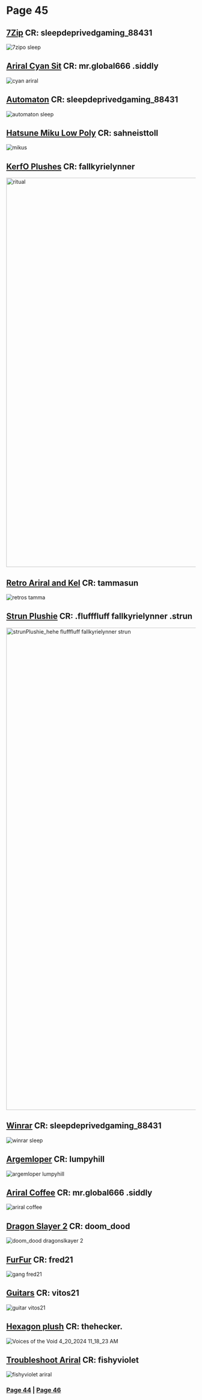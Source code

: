 # Page 45
## [7Zip](https://github.com/madrod228/voicesoftheprinter/blob/main/The%20Archive/Page%20045/7zip.rar) CR: sleepdeprivedgaming_88431
![7zipo sleep](https://github.com/madrod228/voicesoftheprinter/assets/9602000/2fbf5859-160d-4958-8d6d-582e746896fa)
## [Ariral Cyan Sit](https://github.com/madrod228/voicesoftheprinter/raw/main/The%20Archive/Page%20045/Ariral_Blue_hair.rar) CR: mr.global666 .siddly
![cyan ariral](https://github.com/madrod228/voicesoftheprinter/assets/9602000/09af59d4-7421-4b83-a5d7-158653044bb4)
## [Automaton](https://github.com/madrod228/voicesoftheprinter/raw/main/The%20Archive/Page%20045/Automaton.rar) CR: sleepdeprivedgaming_88431
![automaton sleep](https://github.com/madrod228/voicesoftheprinter/assets/9602000/d29bf4da-3dec-4205-8146-e879cf5be850)
## [Hatsune Miku Low Poly](https://github.com/madrod228/voicesoftheprinter/raw/main/The%20Archive/Page%20045/Hatsune_Miku_LowPoly_MultiPoses.zip) CR: sahneisttoll
![mikus](https://github.com/madrod228/voicesoftheprinter/assets/9602000/381b65db-110f-402f-a84e-29b4e39bf685)
## [KerfO Plushes](https://github.com/madrod228/voicesoftheprinter/raw/main/The%20Archive/Page%20045/KerfurO_Plushies.rar) CR: fallkyrielynner
<img width="1033" alt="ritual" src="https://github.com/madrod228/voicesoftheprinter/assets/9602000/d01ab750-5ee9-439b-abda-36d3a2a264d3">

## [Retro Ariral and Kel](https://github.com/madrod228/voicesoftheprinter/raw/main/The%20Archive/Page%20045/Retro%20Ariral%20and%20Kel.rar) CR: tammasun
![retros tamma](https://github.com/madrod228/voicesoftheprinter/assets/9602000/087a3e6d-89aa-43fb-a80a-e31cc8e65744)
## [Strun Plushie](https://github.com/madrod228/voicesoftheprinter/raw/main/The%20Archive/Page%20045/StrunPlushie.rar) CR: .flufffluff fallkyrielynner .strun
<img width="1280" alt="strunPlushie_hehe  flufffluff fallkyrielynner  strun " src="https://github.com/madrod228/voicesoftheprinter/assets/9602000/d5a51506-0dee-4ec5-849c-99c3ed0c20e2">

## [Winrar](https://github.com/madrod228/voicesoftheprinter/raw/main/The%20Archive/Page%20045/Winrar.rar) CR: sleepdeprivedgaming_88431
![winrar sleep](https://github.com/madrod228/voicesoftheprinter/assets/9602000/2f4a5b43-fbe1-4342-9467-f2e55ed60a12)
## [Argemloper](https://github.com/madrod228/voicesoftheprinter/raw/main/The%20Archive/Page%20045/argemloper1.rar) CR: lumpyhill
![argemloper lumpyhill](https://github.com/madrod228/voicesoftheprinter/assets/9602000/fbd4f263-a2d9-48be-9d4c-350e6c012442)
## [Ariral Coffee](https://github.com/madrod228/voicesoftheprinter/raw/main/The%20Archive/Page%20045/ariralcoffeecup.rar) CR: mr.global666 .siddly
![ariral coffee](https://github.com/madrod228/voicesoftheprinter/assets/9602000/669179fe-4bc5-49ba-b1a7-3be69f9baf0c)
## [Dragon Slayer 2](https://github.com/madrod228/voicesoftheprinter/raw/main/The%20Archive/Page%20045/dragonslayer.rar) CR: doom_dood
![doom_dood dragonslkayer 2](https://github.com/madrod228/voicesoftheprinter/assets/9602000/4c668f68-60ad-4aec-8639-3ccc28493365)
## [FurFur](https://github.com/madrod228/voicesoftheprinter/raw/main/The%20Archive/Page%20045/furfur.zip) CR: fred21
![gang fred21](https://github.com/madrod228/voicesoftheprinter/assets/9602000/a3657449-89bc-4780-ad59-4e4665202675)
## [Guitars](https://github.com/madrod228/voicesoftheprinter/raw/main/The%20Archive/Page%20045/guitaramp_pack.rar) CR: vitos21
![guitar vitos21](https://github.com/madrod228/voicesoftheprinter/assets/9602000/381ad77c-62e1-4872-a8ac-b02aeb8c6ea8)
## [Hexagon plush](https://github.com/madrod228/voicesoftheprinter/raw/main/The%20Archive/Page%20045/hexagonplush%20thehecker.%20.rar) CR: thehecker.
![Voices of the Void   4_20_2024 11_18_23 AM](https://github.com/madrod228/voicesoftheprinter/assets/9602000/88871f6d-1b22-4776-89da-96d14e9be3b1)
## [Troubleshoot Ariral](https://github.com/madrod228/voicesoftheprinter/raw/main/The%20Archive/Page%20045/troubleshoot.rar) CR: fishyviolet
![fishyviolet ariral](https://github.com/madrod228/voicesoftheprinter/assets/9602000/8e8cf983-e3f5-4655-9a6b-7af9be8e3d15)

### [Page 44](https://github.com/madrod228/voicesoftheprinter/blob/main/Page%20044.md)  | [Page 46](https://github.com/madrod228/voicesoftheprinter/blob/main/Page%20046.md)
